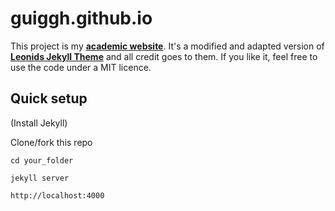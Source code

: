 # guiggh.github.io

This project is my **[academic website](http://guiggh.github.io/)**. It's a modified and adapted version of **[Leonids Jekyll Theme](http://renyuanz.github.io/leonids)** and all credit goes to them. If you like it, feel free to use the code under a MIT licence. 


## Quick setup

(Install Jekyll)

Clone/fork this repo

`cd your_folder`

`jekyll server`

`http://localhost:4000`


